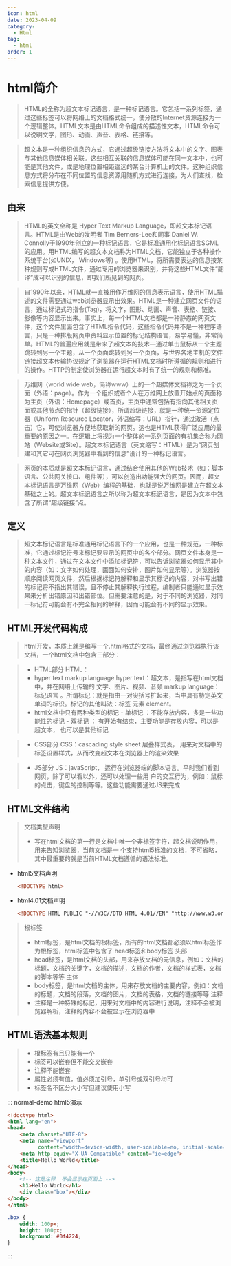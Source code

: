 ```yaml
---
icon: html
date: 2023-04-09
category:
  - Html
tag:
  - html
order: 1
---
```


# html简介

>HTML的全称为超文本标记语言，是一种标记语言。它包括一系列标签，通过这些标签可以将网络上的文档格式统一，使分散的Internet资源连接为一个逻辑整体。HTML文本是由HTML命令组成的描述性文本，HTML命令可以说明文字，图形、动画、声音、表格、链接等。

>超文本是一种组织信息的方式，它通过超级链接方法将文本中的文字、图表与其他信息媒体相关联。这些相互关联的信息媒体可能在同一文本中，也可能是其他文件，或是地理位置相距遥远的某台计算机上的文件。这种组织信息方式将分布在不同位置的信息资源用随机方式进行连接，为人们查找，检索信息提供方便。

## 由来

> HTML的英文全称是 Hyper Text Markup Language，即超文本标记语言。HTML是由Web的发明者 Tim Berners-Lee和同事 Daniel W. Connolly于1990年创立的一种标记语言，它是标准通用化标记语言SGML的应用。用HTML编写的超文本文档称为HTML文档，它能独立于各种操作系统平台(如UNIX， Windows等) 。使用HTML，将所需要表达的信息按某种规则写成HTML文件，通过专用的浏览器来识别，并将这些HTML文件“翻译”成可以识别的信息，即我们所见到的网页。

> 自1990年以来，HTML就一直被用作万维网的信息表示语言，使用HTML描述的文件需要通过web浏览器显示出效果。HTML是一种建立网页文件的语言，通过标记式的指令(Tag)，将文字，图形、动画、声音、表格、链接、影像等内容显示出来。事实上，每一个HTML文档都是一种静态的网页文件，这个文件里面包含了HTML指令代码，这些指令代码并不是一种程序语言，只是一种排版网页中资料显示位置的标记结构语言，易学易懂，非常简单。HTML的普遍应用就是带来了超文本的技术―通过单击鼠标从一个主题跳转到另一个主题，从一个页面跳转到另一个页面，与世界各地主机的文件链接超文本传输协议规定了浏览器在运行HTML文档时所遵循的规则和进行的操作。HTTP的制定使浏览器在运行超文本时有了统一的规则和标准。

> 万维网（world wide web，简称www）上的一个超媒体文档称之为一个页面（外语：page）。作为一个组织或者个人在万维网上放置开始点的页面称为主页（外语：Homepage）或首页，主页中通常包括有指向其他相关页面或其他节点的指针（超级链接），所谓超级链接，就是一种统一资源定位器（Uniform Resource Locator，外语缩写：URL）指针，通过激活（点击）它，可使浏览器方便地获取新的网页。这也是HTML获得广泛应用的最重要的原因之一。在逻辑上将视为一个整体的一系列页面的有机集合称为网站（Website或Site）。超文本标记语言（英文缩写：HTML）是为“网页创建和其它可在网页浏览器中看到的信息”设计的一种标记语言。

> 网页的本质就是超文本标记语言，通过结合使用其他的Web技术（如：脚本语言、公共网关接口、组件等），可以创造出功能强大的网页。因而，超文本标记语言是万维网（Web）编程的基础，也就是说万维网是建立在超文本基础之上的。超文本标记语言之所以称为超文本标记语言，是因为文本中包含了所谓“超级链接”点。

## 定义

> 超文本标记语言是标准通用标记语言下的一个应用，也是一种规范，一种标准，它通过标记符号来标记要显示的网页中的各个部分。网页文件本身是一种文本文件，通过在文本文件中添加标记符，可以告诉浏览器如何显示其中的内容（如：文字如何处理，画面如何安排，图片如何显示等）。浏览器按顺序阅读网页文件，然后根据标记符解释和显示其标记的内容，对书写出错的标记将不指出其错误，且不停止其解释执行过程，编制者只能通过显示效果来分析出错原因和出错部位。但需要注意的是，对于不同的浏览器，对同一标记符可能会有不完全相同的解释，因而可能会有不同的显示效果。
## HTML开发代码构成
  > html开发，本质上就是编写一个.html格式的文档，最终通过浏览器执行该文档，一个html文档中包含三部分：

> - HTML部分 HTML： 
>  - hyper text markup language
    hyper text：超文本，是指写在html文档中，并在网络上传输的 文字、图片、视频、音频
    markup language：标记语言 。所谓标记：就是指由一对尖括号扩起来，当中具有特定英文单词的标识。标记的其他叫法：标签 元素
    element。
>  - html文档中只有两种类型的标记
    - 单标记 ：不能存放内容，多是一些功能性的标记
    - 双标记 ： 有开始有结束，主要功能是存放内容，可以是超文本， 也可以是其他标记

> - CSS部分 CSS：cascading style sheet 层叠样式表，
  用来对文档中的标签设置样式，从而改变超文本在浏览器上的渲染效果

> - JS部分 JS：javaScript，
  运行在浏览器端的脚本语言。平时我们看到网页，除了可以看以外，还可以处理一些用 户的交互行为，例如：鼠标的点击，键盘的控制等等。这些功能需要通过JS来完成

## HTML文件结构
> 文档类型声明
> - 写在html文档的第一行是文档中唯一个非标签字符，起文档说明作用，用来告知浏览器，当前文档是一 个支持html5标准的文档，不可省略，其中最重要的就是当前HTML文档遵循的语法标准。
  - html5文档声明
    ```html
    <!DOCTYPE html>
    ```
    
  - html4.01文档声明
    ```html
    <!DOCTYPE HTML PUBLIC "-//W3C//DTD HTML 4.01//EN" "http://www.w3.org/TR/html4/strict.dtd">
    ```
    
> 根标签
> - html标签，是html文档的根标签，所有的html文档都必须以html标签作为根标签，html标签中包含了 head标签和body标签
> 头部
> - head标签，是html文档的头部，用来存放文档的元信息，例如：文档的标题，文档的关键字，文档的描述，文档的作者，文档的样式表，文档的脚本等等
> 主体
> - body标签，是html文档的主体，用来存放文档的主要内容，例如：文档的标题，文档的段落，文档的图片，文档的表格，文档的链接等等
> 注释
> - 注释是一种特殊的标记，用来对文档中的内容进行说明，注释不会被浏览器解析，注释的内容不会被显示在浏览器中

## HTML语法基本规则
> - 根标签有且只能有一个
> - 标签可以嵌套但不能交叉嵌套
> - 注释不能嵌套
> - 属性必须有值，值必须加引号，单引号或双引号均可
> - 标签名不区分大小写但建议使用小写

::: normal-demo html5演示

```html
<!doctype html>
<html lang="en">
<head>
    <meta charset="UTF-8">
    <meta name="viewport"
          content="width=device-width, user-scalable=no, initial-scale=1.0, maximum-scale=1.0, minimum-scale=1.0">
    <meta http-equiv="X-UA-Compatible" content="ie=edge">
    <title>Hello World</title>
</head>
<body>
    <!-- 这是注释  不会显示在页面上 -->
    <h1>Hello World</h1>
    <div class="box"></div>
</body>
</html>
```

```css
.box {
    width: 100px;
    height: 100px;
    background: #0f4224;
}
```
:::

